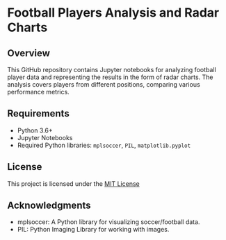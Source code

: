 # Football Players Analysis and Radar Charts

## Overview
This GitHub repository contains Jupyter notebooks for analyzing football player data and representing the results in the form of radar charts. The analysis covers players from different positions, comparing various performance metrics.

## Requirements
- Python 3.6+
- Jupyter Notebooks
- Required Python libraries: `mplsoccer`, `PIL`, `matplotlib.pyplot`

## License
This project is licensed under the [MIT License](LICENSE)

## Acknowledgments
- mplsoccer: A Python library for visualizing soccer/football data.
- PIL: Python Imaging Library for working with images.
